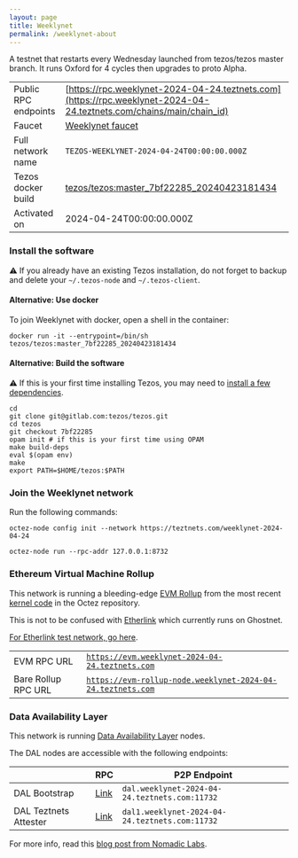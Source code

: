 ```yaml
---
layout: page
title: Weeklynet
permalink: /weeklynet-about
---
```


A testnet that restarts every Wednesday launched from tezos/tezos master branch. It runs Oxford for 4 cycles then upgrades to proto Alpha.

| | |
|-------|---------------------|
| Public RPC endpoints | [https://rpc.weeklynet-2024-04-24.teztnets.com](https://rpc.weeklynet-2024-04-24.teztnets.com/chains/main/chain_id)<br/> |
| Faucet | [Weeklynet faucet](https://faucet.weeklynet-2024-04-24.teztnets.com) |
| Full network name | `TEZOS-WEEKLYNET-2024-04-24T00:00:00.000Z` |
| Tezos docker build | [tezos/tezos:master_7bf22285_20240423181434](https://hub.docker.com/r/tezos/tezos/tags?page=1&ordering=last_updated&name=master_7bf22285_20240423181434) |
| Activated on | 2024-04-24T00:00:00.000Z |





### Install the software

⚠️  If you already have an existing Tezos installation, do not forget to backup and delete your `~/.tezos-node` and `~/.tezos-client`.



#### Alternative: Use docker

To join Weeklynet with docker, open a shell in the container:

```
docker run -it --entrypoint=/bin/sh tezos/tezos:master_7bf22285_20240423181434
```


#### Alternative: Build the software

⚠️  If this is your first time installing Tezos, you may need to [install a few dependencies](https://tezos.gitlab.io/introduction/howtoget.html#setting-up-the-development-environment-from-scratch).

```
cd
git clone git@gitlab.com:tezos/tezos.git
cd tezos
git checkout 7bf22285
opam init # if this is your first time using OPAM
make build-deps
eval $(opam env)
make
export PATH=$HOME/tezos:$PATH
```

### Join the Weeklynet network

Run the following commands:

```
octez-node config init --network https://teztnets.com/weeklynet-2024-04-24

octez-node run --rpc-addr 127.0.0.1:8732
```


### Ethereum Virtual Machine Rollup

This network is running a bleeding-edge [EVM Rollup](https://docs.etherlink.com/welcome/what-is-etherlink) from the most recent [kernel code](https://gitlab.com/tezos/tezos/-/tree/master/etherlink) in the Octez repository.

This is not to be confused with [Etherlink](https://docs.etherlink.com/get-started/connect-your-wallet-to-etherlink) which currently runs on Ghostnet.

[For Etherlink test network, go here](https://docs.etherlink.com/get-started/connect-your-wallet-to-etherlink).

| | |
|-------|---------------------|
| EVM RPC URL | [`https://evm.weeklynet-2024-04-24.teztnets.com`](https://evm.weeklynet-2024-04-24.teztnets.com) |
| Bare Rollup RPC URL | [`https://evm-rollup-node.weeklynet-2024-04-24.teztnets.com`](https://evm-rollup-node.weeklynet-2024-04-24.teztnets.com/global/block/head) |




### Data Availability Layer

This network is running [Data Availability Layer](https://tezos.gitlab.io/shell/dal.html) nodes.


The DAL nodes are accessible with the following endpoints:

| | RPC | P2P Endpoint |
|------------|---------|--------------|
| DAL Bootstrap | [Link](https://dal-bootstrap-rpc.weeklynet-2024-04-24.teztnets.com/p2p/gossipsub/scores) | `dal.weeklynet-2024-04-24.teztnets.com:11732` |
| DAL Teztnets Attester | [Link](https://dal-attester-rpc.weeklynet-2024-04-24.teztnets.com/p2p/gossipsub/scores) | `dal1.weeklynet-2024-04-24.teztnets.com:11732` |


For more info, read this [blog post from Nomadic Labs](https://research-development.nomadic-labs.com/data-availability-layer-tezos.html).



